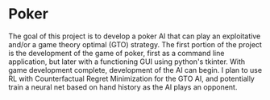 # Poker
The goal of this project is to develop a poker AI that can play an exploitative and/or a game theory optimal (GTO) strategy. 
The first portion of the project is the development of the game of poker, first as a command line application, but later with a functioning GUI using python's tkinter.
With game development complete, development of the AI can begin. I plan to use RL with Counterfactual Regret Minimization for the GTO AI, and potentially train a neural net based on hand history as the AI plays an opponent.
